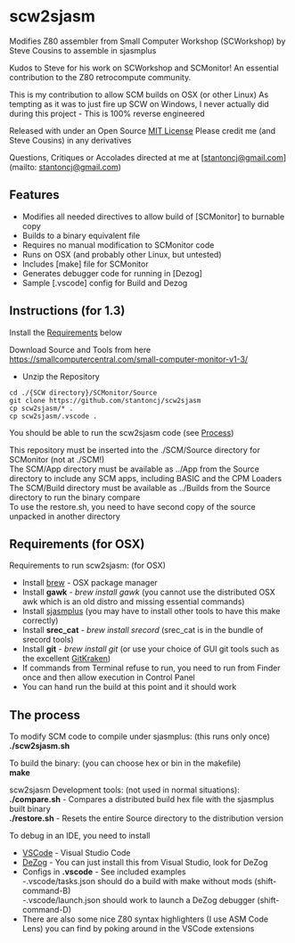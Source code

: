 scw2sjasm
=========

Modifies Z80 assembler from Small Computer Workshop (SCWorkshop) by Steve Cousins to assemble in sjasmplus

Kudos to Steve for his work on SCWorkshop and SCMonitor!  An essential contribution to the Z80 retrocompute community.

This is my contribution to allow SCM builds on OSX (or other Linux)
As tempting as it was to just fire up SCW on Windows, I never actually did during this project - This is 100% reverse engineered

Released with under an Open Source [MIT License](https://github.com/stantoncj/scw2sjasm/blob/main/LICENSE.md)
Please credit me (and Steve Cousins) in any derivatives

Questions, Critiques or Accolades directed at me at [stantoncj@gmail.com](mailto: stantoncj@gmail.com)

Features
--------
* Modifies all needed directives to allow build of [SCMonitor] to burnable copy
* Builds to a binary equivalent file
* Requires no manual modification to SCMonitor code
* Runs on OSX (and probably other Linux, but untested)
* Includes [make] file for SCMonitor
* Generates debugger code for running in [Dezog]
* Sample [.vscode] config for Build and Dezog

Instructions (for 1.3)
------------
Install the [Requirements](#requirements-for-osx) below

Download Source and Tools from here https://smallcomputercentral.com/small-computer-monitor-v1-3/  
- Unzip the Repository
~~~~
cd ./{SCW directory}/SCMonitor/Source
git clone https://github.com/stantoncj/scw2sjasm
cp scw2sjasm/* .
cp scw2sjasm/.vscode .
~~~~

You should be able to run the scw2sjasm code (see [Process](#the-process))

This repository must be inserted into the ./SCM/Source directory for SCMonitor (not at ./SCM!)  
The SCM/App directory must be available as ../App from the Source directory to include any SCM apps, including BASIC and the CPM Loaders  
The SCM/Build directory  must be available as ../Builds from the Source directory to run the binary compare  
To use the restore.sh, you need to have second copy of the source unpacked in another directory  

Requirements (for OSX)
----------------------
Requirements to run scw2sjasm: (for OSX)
* Install [brew](https://brew.sh/) - OSX package manager
* Install __gawk__ - _brew install gawk_ (you cannot use the distributed OSX awk which is an old distro and missing essential commands)
* Install [sjasmplus](https://github.com/z00m128/sjasmplus/blob/master/INSTALL.md) (you may have to install other tools to have this make correctly)
* Install __srec_cat__ - _brew install srecord_ (srec_cat is in the bundle of srecord tools)
* Install __git__ - _brew install git_ (or use your choice of GUI git tools such as the excellent [GitKraken](https://www.gitkraken.com/))
* If commands from Terminal refuse to run, you need to run from Finder once and then allow execution in Control Panel
* You can hand run the build at this point and it should work

The process
-----------
To modify SCM code to compile under sjasmplus: (this runs only once)  
__./scw2sjasm.sh__

To build the binary: (you can choose hex or bin in the makefile)  
__make__


scw2sjasm Development tools: (not used in normal situations):\
__./compare.sh__ - Compares a distributed build hex file with the sjasmplus built binary\
__./restore.sh__ - Resets the entire Source directory to the distribution version

To debug in an IDE, you need to install
* [VSCode](https://code.visualstudio.com/docs/setup/mac) - Visual Studio Code
* [DeZog](https://github.com/maziac/DeZog/) - You can just install this from Visual Studio, look for DeZog
* Configs in __.vscode__ - See included examples  
    -.vscode/tasks.json should do a build with make without mods (shift-command-B)  
    -.vscode/launch.json should work to launch a DeZog debugger (shift-command-D)  
* There are also some nice Z80 syntax highlighters (I use ASM Code Lens) you can find by poking around in the VSCode extensions



